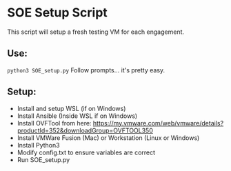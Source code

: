 # SOE Setup Script

This script will setup a fresh testing VM for each engagement.

## Use:
`python3 SOE_setup.py`
Follow prompts... it's pretty easy.

## Setup:
- Install and setup WSL (if on Windows)
- Install Ansible (Inside WSL if on Windows)
- Install OVFTool from here: https://my.vmware.com/web/vmware/details?productId=352&downloadGroup=OVFTOOL350
- Install VMWare Fusion (Mac) or Workstation (Linux or Windows)
- Install Python3
- Modify config.txt to ensure variables are correct
- Run SOE_setup.py
